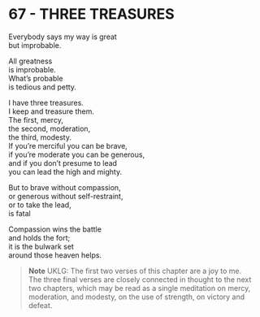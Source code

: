 # 67 - THREE TREASURES



Everybody says my way is great  
but improbable.  

All greatness  
is improbable.  
What’s probable  
is tedious and petty.  

I have three treasures.  
I keep and treasure them.  
The first, mercy,  
the second, moderation,  
the third, modesty.  
If you’re merciful you can be brave,  
if you’re moderate you can be generous,  
and if you don’t presume to lead  
you can lead the high and mighty.  

But to brave without compassion,  
or generous without self-restraint,  
or to take the lead,  
is fatal  

Compassion wins the battle  
and holds the fort;  
it is the bulwark set  
around those heaven helps.  


> **Note** UKLG: The first two verses of this chapter are a joy to me.  
    The three final verses are closely connected in thought to the next two chapters, which may be read as a single meditation on mercy, moderation, and modesty, on the use of strength, on victory and defeat.  

